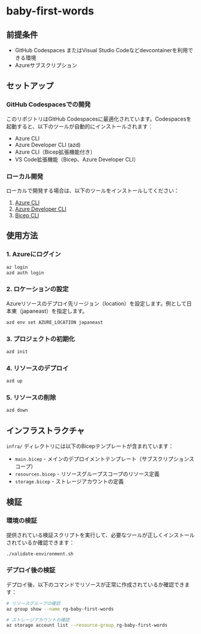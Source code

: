 # baby-first-words

## 前提条件

- GitHub Codespaces またはVisual Studio Codeなどdevcontainerを利用できる環境
- Azureサブスクリプション

## セットアップ

### GitHub Codespacesでの開発

このリポジトリはGitHub Codespacesに最適化されています。Codespacesを起動すると、以下のツールが自動的にインストールされます：

- Azure CLI
- Azure Developer CLI (azd)
- Azure CLI（Bicep拡張機能付き）
- VS Code拡張機能（Bicep、Azure Developer CLI）

### ローカル開発

ローカルで開発する場合は、以下のツールをインストールしてください：

1. [Azure CLI](https://docs.microsoft.com/cli/azure/install-azure-cli)
2. [Azure Developer CLI](https://docs.microsoft.com/azure/developer/azure-developer-cli/install-azd)
3. [Bicep CLI](https://docs.microsoft.com/azure/azure-resource-manager/bicep/install)

## 使用方法

### 1. Azureにログイン

```bash
az login
azd auth login
```

### 2. ロケーションの設定

Azureリソースのデプロイ先リージョン（location）を設定します。例として日本東（japaneast）を指定します。

```bash
azd env set AZURE_LOCATION japaneast
```

### 3. プロジェクトの初期化

```bash
azd init
```

### 4. リソースのデプロイ

```bash
azd up
```

### 5. リソースの削除

```bash
azd down
```

## インフラストラクチャ

`infra/` ディレクトリには以下のBicepテンプレートが含まれています：

- `main.bicep` - メインのデプロイメントテンプレート（サブスクリプションスコープ）
- `resources.bicep` - リソースグループスコープのリソース定義
- `storage.bicep` - ストレージアカウントの定義

## 検証

### 環境の検証

提供されている検証スクリプトを実行して、必要なツールが正しくインストールされているか確認できます：

```bash
./validate-environment.sh
```

### デプロイ後の検証

デプロイ後、以下のコマンドでリソースが正常に作成されているか確認できます：

```bash
# リソースグループの確認
az group show --name rg-baby-first-words

# ストレージアカウントの確認
az storage account list --resource-group rg-baby-first-words
```